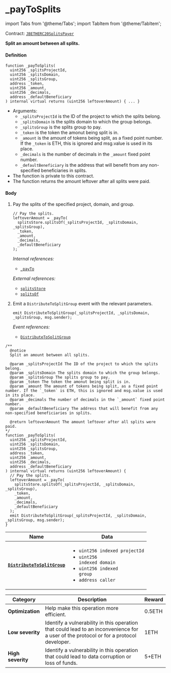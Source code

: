 # _payToSplits

import Tabs from '@theme/Tabs';
import TabItem from '@theme/TabItem';

Contract: [`JBETHERC20SplitsPayer`](/dev/deprecated/v2/contracts/or-utilities/jbetherc20splitspayer/README.md)

<Tabs>
<TabItem value="Step by step" label="Step by step">

**Split an amount between all splits.**

#### Definition

```
function _payToSplits(
  uint256 _splitsProjectId,
  uint256 _splitsDomain,
  uint256 _splitsGroup,
  address _token,
  uint256 _amount,
  uint256 _decimals,
  address _defaultBeneficiary
) internal virtual returns (uint256 leftoverAmount) { ... }
```

* Arguments:
  * `_splitsProjectId` is the ID of the project to which the splits belong.
  * `_splitsDomain` is the splits domain to which the group belongs.
  * `_splitsGroup` is the splits group to pay.
  * `_token` is the token the amonut being split is in.
  * `_amount` is the amount of tokens being split, as a fixed point number. If the `_token` is ETH, this is ignored and msg.value is used in its place.
  * `_decimals` is the number of decimals in the `_amount` fixed point number.
  * `_defaultBeneficiary` is the address that will benefit from any non-specified beneficiaries in splits.
* The function is private to this contract.
* The function returns the amount leftover after all splits were paid.

#### Body

1.  Pay the splits of the specified project, domain, and group.

    ```
    // Pay the splits.
    leftoverAmount = _payTo(
      splitsStore.splitsOf(_splitsProjectId, _splitsDomain, _splitsGroup),
      _token,
      _amount,
      _decimals,
      _defaultBeneficiary
    );
    ```

    _Internal references:_

    * [`_payTo`](/dev/deprecated/v2/contracts/or-utilities/jbetherc20splitspayer/write/-_payto.md)

    _External references:_

    * [`splitsStore`](/dev/deprecated/v2/contracts/or-utilities/jbetherc20splitspayer/properties/splitsstore.md)
    * [`splitsOf`](/dev/deprecated/v2/contracts/jbsplitsstore/read/splitsof.md)

2.  Emit a `DistributeToSplitGroup` event with the relevant parameters.

    ```
    emit DistributeToSplitGroup(_splitsProjectId, _splitsDomain, _splitsGroup, msg.sender);
    ```

    _Event references:_

    * [`DistributeToSplitGroup`](/dev/deprecated/v2/contracts/or-utilities/jbetherc20splitspayer/events/distributetosplitgroup.md)

</TabItem>

<TabItem value="Code" label="Code">

```
/**
  @notice
  Split an amount between all splits.

  @param _splitsProjectId The ID of the project to which the splits belong.
  @param _splitsDomain The splits domain to which the group belongs.
  @param _splitsGroup The splits group to pay.
  @param _token The token the amonut being split is in.
  @param _amount The amount of tokens being split, as a fixed point number. If the `_token` is ETH, this is ignored and msg.value is used in its place.
  @param _decimals The number of decimals in the `_amount` fixed point number.
  @param _defaultBeneficiary The address that will benefit from any non-specified beneficiaries in splits.

  @return leftoverAmount The amount leftover after all splits were paid.
*/
function _payToSplits(
  uint256 _splitsProjectId,
  uint256 _splitsDomain,
  uint256 _splitsGroup,
  address _token,
  uint256 _amount,
  uint256 _decimals,
  address _defaultBeneficiary
) internal virtual returns (uint256 leftoverAmount) {
  // Pay the splits.
  leftoverAmount = _payTo(
    splitsStore.splitsOf(_splitsProjectId, _splitsDomain, _splitsGroup),
    _token,
    _amount,
    _decimals,
    _defaultBeneficiary
  );
  emit DistributeToSplitGroup(_splitsProjectId, _splitsDomain, _splitsGroup, msg.sender);
}
```
</TabItem>

<TabItem value="Events" label="Events">

| Name                                                                          | Data                                                                                          |
| ----------------------------------------------------------------------------- | --------------------------------------------------------------------------------------------- |
| [**`DistributeToSplitGroup`**](/dev/deprecated/v2/contracts/or-utilities/jbetherc20splitspayer/events/distributetosplitgroup.md)                                                                          | <ul><li><code>uint256 indexed projectId</code></li><li><code>uint256 indexed domain</code></li><li><code>uint256 indexed group</code></li><li><code>address caller</code></li></ul>                  |

</TabItem>

<TabItem value="Bug bounty" label="Bug bounty">

| Category          | Description                                                                                                                            | Reward |
| ----------------- | -------------------------------------------------------------------------------------------------------------------------------------- | ------ |
| **Optimization**  | Help make this operation more efficient.                                                                                               | 0.5ETH |
| **Low severity**  | Identify a vulnerability in this operation that could lead to an inconvenience for a user of the protocol or for a protocol developer. | 1ETH   |
| **High severity** | Identify a vulnerability in this operation that could lead to data corruption or loss of funds.                                        | 5+ETH  |

</TabItem>
</Tabs>
